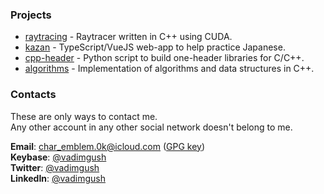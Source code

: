 ### Projects

 * [raytracing](https://github.com/vadimgush/raytracing) - Raytracer written in C++ using CUDA.
 * [kazan](https://github.com/gush-labs/kazan) - TypeScript/VueJS web-app to help practice Japanese.
 * [cpp-header](https://github.com/vadimgush/cpp-header) - Python script to build one-header libraries for C/C++.
 * [algorithms](https://github.com/vadimgush/algorithms) - Implementation of algorithms and data structures in C++.

### Contacts

These are only ways to contact me.  
Any other account in any other social network doesn't belong to me.


**Email**: char_emblem.0k@icloud.com ([GPG key](public.txt))  
**Keybase**: [@vadimgush](https://keybase.io/vadimgush)  
**Twitter**: [@vadimgush](https://twitter.com/vadimgush)  
**LinkedIn**: [@vadimgush](https://linkedin.com/in/vadimgush)  

